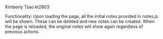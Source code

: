 Kimberly Tsao
kt2803

Functionality: Upon loading the page, all the initial notes provided in notes.js will be shown. These can be deleted and new notes can be created. When the page is reloaded, the original notes will show again regardless of previous actions.